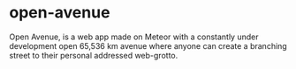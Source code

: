 open-avenue
===========

Open Avenue, is a web app made on Meteor with a constantly under development open 65,536 km avenue where anyone can create a branching street to their personal addressed web-grotto.